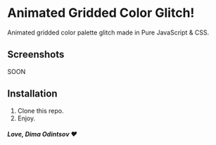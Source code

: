 # Animated Gridded Color Glitch!

Animated gridded color palette glitch made in Pure JavaScript &amp; CSS.


## Screenshots

SOON

## Installation

1. Clone this repo.
2. Enjoy.


##### Love, Dima Odintsov ❤️
